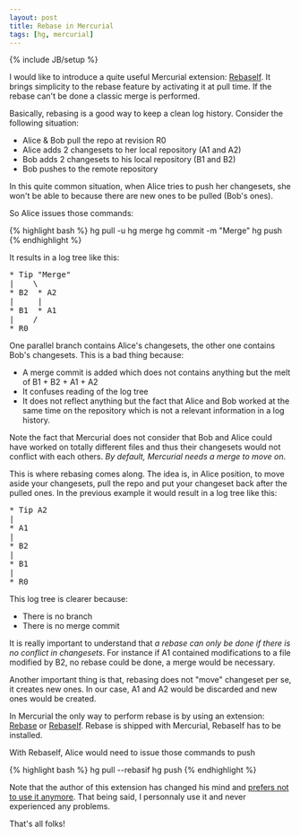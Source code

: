 ```yaml
---
layout: post
title: Rebase in Mercurial
tags: [hg, mercurial]
---
```

{% include JB/setup %}

I would like to introduce a quite useful Mercurial extension: [RebaseIf](http://mercurial.selenic.com/wiki/RebaseIfExtension). It brings simplicity to the rebase feature by activating it at pull time. If the rebase can't be done a classic merge is performed.

Basically, rebasing is a good way to keep a clean log history. Consider the following situation:

- Alice & Bob pull the repo at revision R0
- Alice adds 2 changesets to her local repository (A1 and A2)
- Bob adds 2 changesets to his local repository (B1 and B2)
- Bob pushes to the remote repository

In this quite common situation, when Alice tries to push her changesets, she won't be able to because there are new ones to be pulled (Bob's ones).

So Alice issues those commands:

{% highlight bash %}
hg pull -u
hg merge
hg commit -m "Merge"
hg push
{% endhighlight %}

It results in a log tree like this:

<pre>
* Tip "Merge"
|    \
* B2  * A2
|     |
* B1  * A1
|    /
* R0
</pre>

One parallel branch contains Alice's changesets, the other one contains Bob's changesets. This is a bad thing because:

- A merge commit is added which does not contains anything but the melt of B1 + B2 + A1 + A2
- It confuses reading of the log tree
- It does not reflect anything but the fact that Alice and Bob worked at the same time on the repository which is not a relevant information in a log history.

Note the fact that Mercurial does not consider that Bob and Alice could have worked on totally different files and thus their changesets would not conflict with each others. *By default, Mercurial needs a merge to move on*.

This is where rebasing comes along. The idea is, in Alice position, to move aside your changesets, pull the repo and put your changeset back after the pulled ones. In the previous example it would result in a log tree like this:

<pre>
* Tip A2
|
* A1
|
* B2
|
* B1
|
* R0
</pre>

This log tree is clearer because:

- There is no branch
- There is no merge commit

It is really important to understand that *a rebase can only be done if there is no conflict in changesets*. For instance if A1 contained modifications to a file modified by B2, no rebase could be done, a merge would be necessary.

Another important thing is that, rebasing does not "move" changeset per se, it creates new ones. In our case, A1 and A2 would be discarded and new ones would be created.

In Mercurial the only way to perform rebase is by using an extension: [Rebase](http://mercurial.selenic.com/wiki/RebaseExtension) or [RebaseIf](http://mercurial.selenic.com/wiki/RebaseIfExtension). Rebase is shipped with Mercurial, RebaseIf has to be installed.

With RebaseIf, Alice would need to issue those commands to push

{% highlight bash %}
hg pull --rebasif
hg push
{% endhighlight %}

Note that the author of this extension has changed his mind and [prefers not to use it anymore](http://stackoverflow.com/a/4289709/1546820). That being said, I personnaly use it and never experienced any problems.

That's all folks!